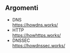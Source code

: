 
## Argomenti

- DNS <br>
https://howdns.works/
- HTTP <br>
https://howhttps.works/
- DNSSEC <br>
https://howdnssec.works/

